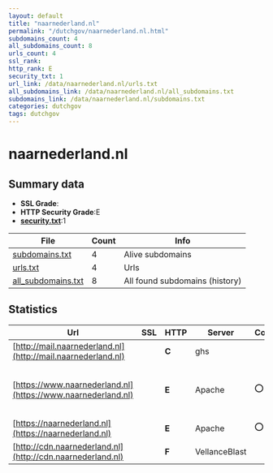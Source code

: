 ```yaml
---
layout: default
title: "naarnederland.nl"
permalink: "/dutchgov/naarnederland.nl.html"
subdomains_count: 4
all_subdomains_count: 8
urls_count: 4
ssl_rank: 
http_rank: E
security_txt: 1
url_link: /data/naarnederland.nl/urls.txt
all_subdomains_link: /data/naarnederland.nl/all_subdomains.txt
subdomains_link: /data/naarnederland.nl/subdomains.txt
categories: dutchgov
tags: dutchgov
---
```



# naarnederland.nl
## Summary data


 - **SSL Grade**:
 - **HTTP Security Grade**:E
 - **[security.txt](https://www.digitaleoverheid.nl/nieuws/standaard-security-txt-nu-verplicht-voor-overheid/)**:1


| File       | Count | Info |
|------------|-------|------|
|[subdomains.txt](/DutchGovScope/data/naarnederland.nl/subdomains.txt)|4|Alive subdomains|
|[urls.txt](/DutchGovScope/data/naarnederland.nl/urls.txt)|4|Urls|
|[all_subdomains.txt](/DutchGovScope/data/naarnederland.nl/all_subdomains.txt)|8|All found subdomains (history)|


## Statistics


| Url | SSL | HTTP | Server | Cookie | HSTS | CORS | CTO | CSP | XFO | XXP | RP |FP| Tech |Title |
|--------|-------|-------|------|------|------|------|------|------|------|------|------|------|------|------|
|[http://mail.naarnederland.nl](http://mail.naarnederland.nl)| | **C**|ghs| | | | |:warning: | :white_check_mark: | :white_check_mark: | :white_check_mark: | ||301 Moved|
|[https://www.naarnederland.nl](https://www.naarnederland.nl)| | **E**|Apache|:o: |:white_check_mark: | | | | | | :white_check_mark: | |Apache HTTP Server HSTS MySQL PHP WPML:4.1.1 WordPress:5.3.17|Naar Nederland –...|
|[https://naarnederland.nl](https://naarnederland.nl)| | **E**|Apache|:o: |:white_check_mark: | | | | | | :white_check_mark: | |Apache HTTP Server HSTS||
|[http://cdn.naarnederland.nl](http://cdn.naarnederland.nl)| | **F**|VellanceBlast| | | | | | | | :white_check_mark: | |||

